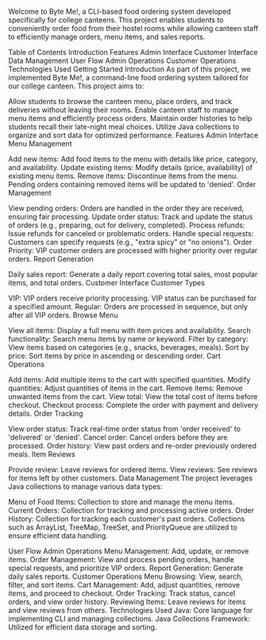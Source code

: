 Welcome to Byte Me!, a CLI-based food ordering system developed specifically for college canteens. This project enables students to conveniently order food from their hostel rooms while allowing canteen staff to efficiently manage orders, menu items, and sales reports.

Table of Contents
Introduction
Features
Admin Interface
Customer Interface
Data Management
User Flow
Admin Operations
Customer Operations
Technologies Used
Getting Started
Introduction
As part of this project, we implemented Byte Me!, a command-line food ordering system tailored for our college canteen. This project aims to:

Allow students to browse the canteen menu, place orders, and track deliveries without leaving their rooms.
Enable canteen staff to manage menu items and efficiently process orders.
Maintain order histories to help students recall their late-night meal choices.
Utilize Java collections to organize and sort data for optimized performance.
Features
Admin Interface
Menu Management

Add new items: Add food items to the menu with details like price, category, and availability.
Update existing items: Modify details (price, availability) of existing menu items.
Remove items: Discontinue items from the menu. Pending orders containing removed items will be updated to 'denied'.
Order Management

View pending orders: Orders are handled in the order they are received, ensuring fair processing.
Update order status: Track and update the status of orders (e.g., preparing, out for delivery, completed).
Process refunds: Issue refunds for canceled or problematic orders.
Handle special requests: Customers can specify requests (e.g., "extra spicy" or "no onions").
Order Priority: VIP customer orders are processed with higher priority over regular orders.
Report Generation

Daily sales report: Generate a daily report covering total sales, most popular items, and total orders.
Customer Interface
Customer Types

VIP: VIP orders receive priority processing. VIP status can be purchased for a specified amount.
Regular: Orders are processed in sequence, but only after all VIP orders.
Browse Menu

View all items: Display a full menu with item prices and availability.
Search functionality: Search menu items by name or keyword.
Filter by category: View items based on categories (e.g., snacks, beverages, meals).
Sort by price: Sort items by price in ascending or descending order.
Cart Operations

Add items: Add multiple items to the cart with specified quantities.
Modify quantities: Adjust quantities of items in the cart.
Remove items: Remove unwanted items from the cart.
View total: View the total cost of items before checkout.
Checkout process: Complete the order with payment and delivery details.
Order Tracking

View order status: Track real-time order status from 'order received' to 'delivered' or 'denied'.
Cancel order: Cancel orders before they are processed.
Order history: View past orders and re-order previously ordered meals.
Item Reviews

Provide review: Leave reviews for ordered items.
View reviews: See reviews for items left by other customers.
Data Management
The project leverages Java collections to manage various data types:

Menu of Food Items: Collection to store and manage the menu items.
Current Orders: Collection for tracking and processing active orders.
Order History: Collection for tracking each customer's past orders.
Collections such as ArrayList, TreeMap, TreeSet, and PriorityQueue are utilized to ensure efficient data handling.

User Flow
Admin Operations
Menu Management: Add, update, or remove items.
Order Management: View and process pending orders, handle special requests, and prioritize VIP orders.
Report Generation: Generate daily sales reports.
Customer Operations
Menu Browsing: View, search, filter, and sort items.
Cart Management: Add, adjust quantities, remove items, and proceed to checkout.
Order Tracking: Track status, cancel orders, and view order history.
Reviewing Items: Leave reviews for items and view reviews from others.
Technologies Used
Java: Core language for implementing CLI and managing collections.
Java Collections Framework: Utilized for efficient data storage and sorting.
